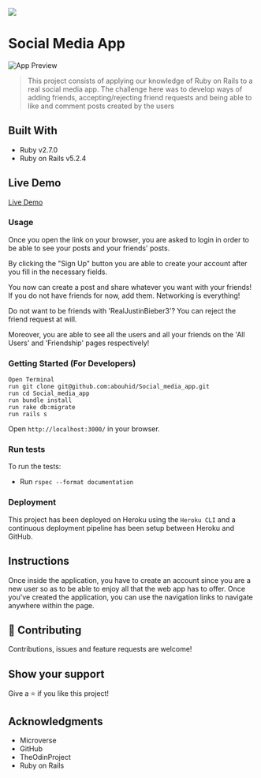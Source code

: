 ![](https://img.shields.io/badge/Microverse-blueviolet)

# Social Media App

![App Preview](./social_media.gif)

> This project consists of applying our knowledge of Ruby on Rails to a real social media app. The challenge here was to develop ways of adding friends, accepting/rejecting friend requests and being able to like and comment posts created by the users

## Built With

- Ruby v2.7.0
- Ruby on Rails v5.2.4


## Live Demo

[Live Demo](https://fakebookalexkelyn.herokuapp.com/)


### Usage

Once you open the link on your browser, you are asked to login in order to be able to see your posts and your friends' posts.

By clicking the "Sign Up" button you are able to create your account after you fill in the necessary fields.

You now can create a post and share whatever you want with your friends! If you do not have friends for now, add them. Networking is everything!

Do not want to be friends with 'RealJustinBieber3'? You can reject the friend request at will. 

Moreover, you are able to see all the users and all your friends on the 'All Users' and 'Friendship' pages respectively!


### Getting Started (For Developers)
```
Open Terminal
run git clone git@github.com:abouhid/Social_media_app.git
run cd Social_media_app
run bundle install
run rake db:migrate
run rails s
```
Open `http://localhost:3000/` in your browser.

### Run tests
To run the tests:
- Run `rspec --format documentation`

### Deployment

This project has been deployed on Heroku using the `Heroku CLI` and a continuous deployment pipeline has been setup between Heroku and GitHub.
## Instructions
Once inside the application, you have to create an account since you are a new user so as to be able to enjoy all that the web app has to offer. Once you've created the application, you can use the navigation links to navigate anywhere within the page.


## 🤝 Contributing

Contributions, issues and feature requests are welcome!

## Show your support

Give a ⭐️ if you like this project!

## Acknowledgments

- Microverse
- GitHub
- TheOdinProject
- Ruby on Rails

